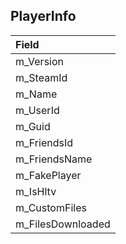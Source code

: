 ## PlayerInfo

| Field |
| :-- |
| m_Version |
| m_SteamId |
| m_Name |
| m_UserId |
| m_Guid |
| m_FriendsId |
| m_FriendsName |
| m_FakePlayer |
| m_IsHltv |
| m_CustomFiles |
| m_FilesDownloaded |